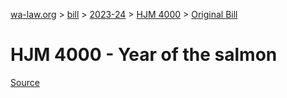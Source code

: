 [wa-law.org](/) > [bill](/bill/) > [2023-24](/bill/2023-24/) > [HJM 4000](/bill/2023-24/hjm/4000/) > [Original Bill](/bill/2023-24/hjm/4000/1/)

# HJM 4000 - Year of the salmon

[Source](http://lawfilesext.leg.wa.gov/biennium/2023-24/Pdf/Bills/House%20Joint%20Memorials/4000-Year%20of%20the%20salmon.pdf)

